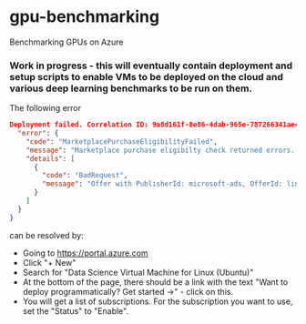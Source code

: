 
# gpu-benchmarking
Benchmarking GPUs on Azure


### Work in progress - this will eventually contain deployment and setup scripts to enable VMs to be deployed on the cloud and various deep learning benchmarks to be run on them.





The following error
```json
Deployment failed. Correlation ID: 9a8d161f-8e86-4dab-965e-787266341aec. {
  "error": {
    "code": "MarketplacePurchaseEligibilityFailed",
    "message": "Marketplace purchase eligibilty check returned errors. See inner errors for details. ",
    "details": [
      {
        "code": "BadRequest",
        "message": "Offer with PublisherId: microsoft-ads, OfferId: linux-data-science-vm-ubuntu cannot be purchased due to validation errors. See details for more information.[{\"Legal terms have not been accepted for this item on this subscription. To accept legal terms using PowerShell, please use Get-AzureRmMarketplaceTerms and Set-AzureRmMarketplaceTerms API(https://go.microsoft.com/fwlink/?linkid=862451) or deploy via the Azure portal to accept the terms\":\"StoreApi\"}]"
      }
    ]
  }
}
```
can be resolved by:
* Going to https://portal.azure.com
* Click "+ New"
* Search for "Data Science Virtual Machine for Linux (Ubuntu)" 
* At the bottom of the page, there should be a link with the text "Want to deploy programmatically? Get started ->" - click on this.
* You will get a list of subscriptions.  For the subscription you want to use, set the "Status" to "Enable".





